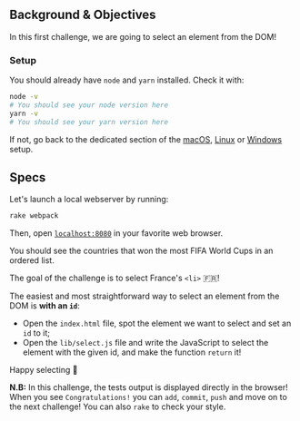 ## Background & Objectives

In this first challenge, we are going to select an element from the DOM!

### Setup

You should already have `node` and `yarn` installed. Check it with:

```bash
node -v
# You should see your node version here
yarn -v
# You should see your yarn version here
```

If not, go back to the dedicated section of the [macOS](https://github.com/lewagon/setup/blob/master/macos.md#nodejs), [Linux](https://github.com/lewagon/setup/blob/master/ubuntu.md#nodejs) or [Windows](https://github.com/lewagon/setup/blob/master/windows.md#nodejs) setup.

## Specs

Let's launch a local webserver by running:

```bash
rake webpack
```

Then, open [`localhost:8080`](http://localhost:8080) in your favorite web browser.

You should see the countries that won the most FIFA World Cups in an ordered list.

The goal of the challenge is to select France's `<li>` 🇫🇷!

The easiest and most straightforward way to select an element from the DOM is **with an `id`**:

- Open the `index.html` file, spot the element we want to select and set an `id` to it;
- Open the `lib/select.js` file and write the JavaScript to select the element with the given id, and make the function `return` it!

Happy selecting 🎣

**N.B:** In this challenge, the tests output is displayed directly in the browser! When you see `Congratulations!` you can `add`, `commit`, `push` and move on to the next challenge! You can also `rake` to check your style.
